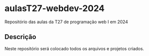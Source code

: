 # aulasT27-webdev-2024
Repositório das aulas da T27 de programação web I em 2024

## Descrição 
Neste repositório será colocado todos os arquivos e projetos criados.
